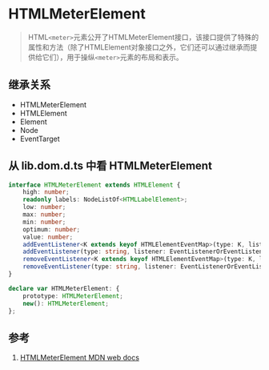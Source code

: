 # HTMLMeterElement

>HTML`<meter>`元素公开了HTMLMeterElement接口，该接口提供了特殊的属性和方法（除了HTMLElement对象接口之外，它们还可以通过继承而提供给它们），用于操纵`<meter>`元素的布局和表示。

## 继承关系

- HTMLMeterElement
- HTMLElement
- Element
- Node
- EventTarget

## 从 lib.dom.d.ts 中看 HTMLMeterElement

```ts
interface HTMLMeterElement extends HTMLElement {
    high: number;
    readonly labels: NodeListOf<HTMLLabelElement>;
    low: number;
    max: number;
    min: number;
    optimum: number;
    value: number;
    addEventListener<K extends keyof HTMLElementEventMap>(type: K, listener: (this: HTMLMeterElement, ev: HTMLElementEventMap[K]) => any, options?: boolean | AddEventListenerOptions): void;
    addEventListener(type: string, listener: EventListenerOrEventListenerObject, options?: boolean | AddEventListenerOptions): void;
    removeEventListener<K extends keyof HTMLElementEventMap>(type: K, listener: (this: HTMLMeterElement, ev: HTMLElementEventMap[K]) => any, options?: boolean | EventListenerOptions): void;
    removeEventListener(type: string, listener: EventListenerOrEventListenerObject, options?: boolean | EventListenerOptions): void;
}

declare var HTMLMeterElement: {
    prototype: HTMLMeterElement;
    new(): HTMLMeterElement;
};
```

## 参考

1. [HTMLMeterElement MDN web docs](https://developer.mozilla.org/en-US/docs/Web/API/HTMLMeterElement)
